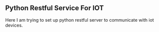 ## Python Restful Service For IOT
Here I am trying to set up python restful server to communicate with iot devices.
